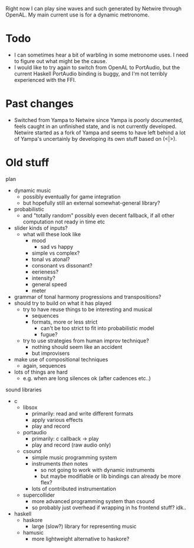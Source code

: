 Right now I can play sine waves and such generated by Netwire
through OpenAL.  My main current use is for a dynamic metronome.

# Todo

* I can sometimes hear a bit of warbling in some metronome uses.
  I need to figure out what might be the cause.
* I would like to try again to switch from OpenAL to PortAudio,
  but the current Haskell PortAudio binding is buggy, and I'm
  not terribly experienced with the FFI.

# Past changes

* Switched from Yampa to Netwire since Yampa
is poorly documented, feels caught in an unfinished state,
and is not currently developed.
Netwire started as a fork of Yampa and seems to have
left behind a lot of Yampa's uncertainly by developing its
own stuff based on (<|>).

# Old stuff

plan
* dynamic music
  * possibly eventually for game integration
  * but hopefully still an external somewhat-general library?
* probabilistic
  * and "totally random" possibly even decent fallback, if all other
    computation not ready in time etc
* slider kinds of inputs?
  * what will these look like
    * mood
      * sad vs happy
    * simple vs complex?
    * tonal vs atonal?
    * consonant vs dissonant?
    * eerieness?
    * intensity?
    * general speed
    * meter
* grammar of tonal harmony progressions and transpositions?
* should try to build on what it has played
  * try to have reuse things to be interesting and musical
    * sequences
    * formats, more or less strict
      * can't be too strict to fit into probabilistic model
      * fugue?
  * try to use strategies from human improv technique?
    * nothing should seem like an accident
    * but improvisers
* make use of compositional techniques
  * again, sequences
* lots of things are hard
  * e.g. when are long silences ok
    (after cadences etc..)

sound libraries
* c
  * libsox
    * primarily: read and write different formats
    * apply various effects
    * play and record
  * portaudio
    * primarily: c callback -> play
    * play and record (raw audio only)
  * csound
    * simple music programming system
    * instruments _then_ notes
      * so not going to work with dynamic instruments
      * but maybe modifiable or lib bindings can already be more flex?
    * lots of contributed instrumentation
  * supercollider
    * more advanced programming system than csound
    * so probably just overhead if wrapping in hs frontend stuff?  idk..
* haskell
  * haskore
    * large (slow?) library for representing music
  * hamusic
    * more lightweight alternative to haskore?

